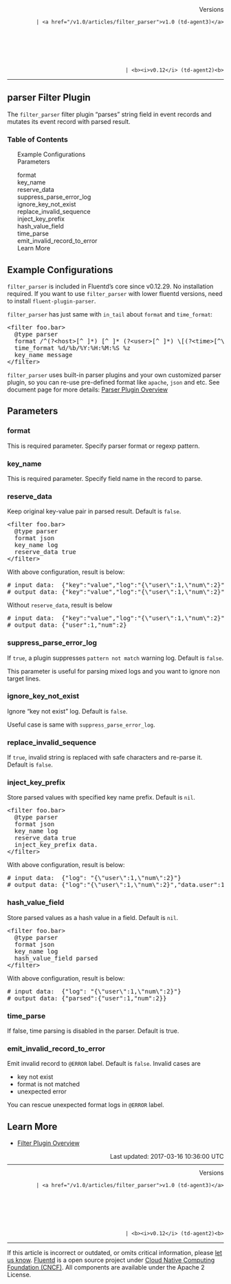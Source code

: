 <article>
<div style="text-align:right">
<div style="text-align:right">
Versions 
  
    
    | <a href="/v1.0/articles/filter_parser">v1.0 (td-agent3)</a>
    
  

  

  
    
    | <b><i>v0.12</i> (td-agent2)<b>
</b></b>
</div>
</div>
<hr size="1" style="margin-top: 10px; margin-bottom: 10px; color: rgba(0, 0, 0, .15);"/>
<hgroup>
<h1>parser Filter Plugin</h1>
</hgroup>
<p>The <code>filter_parser</code> filter plugin “parses” string field in event records and mutates its event record with parsed result.</p>
<a name="example-configurations"></a>
<section id="table-of-contents"><h3>Table of Contents</h3>
<ul id="toc">
<li class="toc-item"><a href="#example-configurations">Example Configurations</a></li>
<li class="toc-item"><a href="#parameters">Parameters</a></li>
<ul class="sub-toc">
<li class="sub-toc-item"><a href="#format">format</a></li>
<li class="sub-toc-item"><a href="#key_name">key_name</a></li>
<li class="sub-toc-item"><a href="#reserve_data">reserve_data</a></li>
<li class="sub-toc-item"><a href="#suppress_parse_error_log">suppress_parse_error_log</a></li>
<li class="sub-toc-item"><a href="#ignore_key_not_exist">ignore_key_not_exist</a></li>
<li class="sub-toc-item"><a href="#replace_invalid_sequence">replace_invalid_sequence</a></li>
<li class="sub-toc-item"><a href="#inject_key_prefix">inject_key_prefix</a></li>
<li class="sub-toc-item"><a href="#hash_value_field">hash_value_field</a></li>
<li class="sub-toc-item"><a href="#time_parse">time_parse</a></li>
<li class="sub-toc-item"><a href="#emit_invalid_record_to_error">emit_invalid_record_to_error</a></li>
</ul>
<li class="toc-item"><a href="#learn-more">Learn More</a></li>
</ul>
</section>
<h2>Example Configurations</h2>
<p><code>filter_parser</code> is included in Fluentd’s core since v0.12.29. No installation required. If you want to use <code>filter_parser</code> with lower fluentd versions, need to install <code>fluent-plugin-parser</code>.</p>
<p><code>filter_parser</code> has just same with <code>in_tail</code> about <code>format</code> and <code>time_format</code>:</p>
<pre class="CodeRay">&lt;filter foo.bar&gt;
  @type parser
  format /^(?&lt;host&gt;[^ ]*) [^ ]* (?&lt;user&gt;[^ ]*) \[(?&lt;time&gt;[^\]]*)\] "(?&lt;method&gt;\S+)(?: +(?&lt;path&gt;[^ ]*) +\S*)?" (?&lt;code&gt;[^ ]*) (?&lt;size&gt;[^ ]*)$/
  time_format %d/%b/%Y:%H:%M:%S %z
  key_name message
&lt;/filter&gt;
</pre>
<p><code>filter_parser</code> uses built-in parser plugins and your own customized parser plugin, so you can re-use pre-defined format like <code>apache</code>, <code>json</code> and etc.
See document page for more details: <a href="/articles/parser-plugin-overview">Parser Plugin Overview</a></p>
<a name="parameters"></a><h2>Parameters</h2>
<a name="format"></a><h3>format</h3>
<p>This is required parameter. Specify parser format or regexp pattern.</p>
<a name="key_name"></a><h3>key_name</h3>
<p>This is required parameter. Specify field name in the record to parse.</p>
<a name="reserve_data"></a><h3>reserve_data</h3>
<p>Keep original key-value pair in parsed result. Default is <code>false</code>.</p>
<pre class="CodeRay">&lt;filter foo.bar&gt;
  @type parser
  format json
  key_name log
  reserve_data true
&lt;/filter&gt;
</pre>
<p>With above configuration, result is below:</p>
<pre class="CodeRay"># input data:  {"key":"value","log":"{\"user\":1,\"num\":2}"}
# output data: {"key":"value","log":"{\"user\":1,\"num\":2}","user":1,"num":2}
</pre>
<p>Without <code>reserve_data</code>, result is below</p>
<pre class="CodeRay"># input data:  {"key":"value","log":"{\"user\":1,\"num\":2}"}
# output data: {"user":1,"num":2}
</pre>
<a name="suppress_parse_error_log"></a><h3>suppress_parse_error_log</h3>
<p>If <code>true</code>, a plugin suppresses <code>pattern not match</code> warning log. Default is <code>false</code>.</p>
<p>This parameter is useful for parsing mixed logs and you want to ignore non target lines.</p>
<a name="ignore_key_not_exist"></a><h3>ignore_key_not_exist</h3>
<p>Ignore “key not exist” log. Default is <code>false</code>.</p>
<p>Useful case is same with <code>suppress_parse_error_log</code>.</p>
<a name="replace_invalid_sequence"></a><h3>replace_invalid_sequence</h3>
<p>If <code>true</code>, invalid string is replaced with safe characters and re-parse it. Default is <code>false</code>.</p>
<a name="inject_key_prefix"></a><h3>inject_key_prefix</h3>
<p>Store parsed values with specified key name prefix. Default is <code>nil</code>.</p>
<pre class="CodeRay">&lt;filter foo.bar&gt;
  @type parser
  format json
  key_name log
  reserve_data true
  inject_key_prefix data.
&lt;/filter&gt;
</pre>
<p>With above configuration, result is below:</p>
<pre class="CodeRay"># input data:  {"log": "{\"user\":1,\"num\":2}"}
# output data: {"log":"{\"user\":1,\"num\":2}","data.user":1, "data.num":2}
</pre>
<a name="hash_value_field"></a><h3>hash_value_field</h3>
<p>Store parsed values as a hash value in a field. Default is <code>nil</code>.</p>
<pre class="CodeRay">&lt;filter foo.bar&gt;
  @type parser
  format json
  key_name log
  hash_value_field parsed
&lt;/filter&gt;
</pre>
<p>With above configuration, result is below:</p>
<pre class="CodeRay"># input data:  {"log": "{\"user\":1,\"num\":2}"}
# output data: {"parsed":{"user":1,"num":2}}
</pre>
<a name="time_parse"></a><h3>time_parse</h3>
<p>If false, time parsing is disabled in the parser. Default is true.</p>
<a name="emit_invalid_record_to_error"></a><h3>emit_invalid_record_to_error</h3>
<p>Emit invalid record to <code>@ERROR</code> label. Default is <code>false</code>. Invalid cases are</p>
<ul>
<li>key not exist</li>
<li>format is not matched</li>
<li>unexpected error</li>
</ul>
<p>You can rescue unexpected format logs in <code>@ERROR</code> label.</p>
<a name="learn-more"></a><h2>Learn More</h2>
<ul>
<li><a href="filter-plugin-overview">Filter Plugin Overview</a></li>
</ul>
<div style="text-align:right">
  Last updated: 2017-03-16 10:36:00 UTC
  </div>
<hr size="1" style="margin-top: 10px; margin-bottom: 10px; color: rgba(0, 0, 0, .15);"/>
<div style="text-align:right">
Versions 
  
    
    | <a href="/v1.0/articles/filter_parser">v1.0 (td-agent3)</a>
    
  

  

  
    
    | <b><i>v0.12</i> (td-agent2)<b>
</b></b>
</div>
<hr size="1" style="margin-top: 10px; margin-bottom: 10px; color: rgba(0, 0, 0, .15);"/>
<p>
    If this article is incorrect or outdated, or omits critical information, please <a href="https://github.com/fluent/fluentd-docs/issues?state=open">let us know</a>. <a href="http://www.fluentd.org/">Fluentd</a> is a  open source project under <a href="https://cncf.io/">Cloud Native Computing Foundation (CNCF)</a>. All components are available under the Apache 2 License.
  </p>
</article>